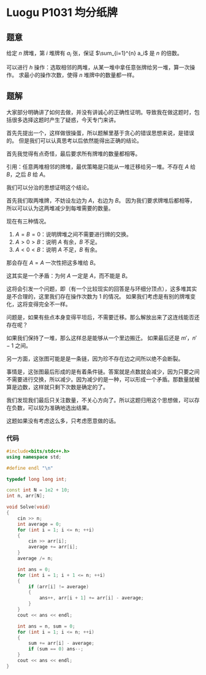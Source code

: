 # Luogu P1031 均分纸牌

## 题意
给定 $n$ 牌堆，第 $i$ 堆牌有 $a_i$ 张，保证 $\sum_{i=1}^{n} a_i$ 是 $n$ 的倍数。

可以进行 $h$ 操作：选取相邻的两堆，从某一堆中拿任意张牌给另一堆，算一次操作。
求最小的操作次数，使得 $n$ 堆牌中的数量都一样。

## 题解
大家部分明确讲了如何去做，并没有讲诚心的正确性证明。导致我在做这题时，包括很多选择这题时产生了疑惑，今天专门来讲。

首先先提出一个，这样做很操蛋，所以题解里基于贪心的错误思想来说，是错误的。
但是我们可以认真思考以后依然能得出正确的结论。

首先我觉得有点奇怪，最后要求所有牌堆的数量都相等。

引用：任意两堆相邻的牌堆，最优策略是只能从一堆迁移给另一堆。不存在 $A$ 给 $B$，之后 $B$ 给 $A$。

我们可以分治的思想证明这个结论。

首先我们取两堆牌，不妨设左边为 $A$，右边为 $B$。
因为我们要求牌堆后都相等，所以可以认为这两堆减少到每堆需要的数量。

现在有三种情况。

1. $A = B = 0$：说明牌堆之间不需要进行牌的交换。
2. $A > 0 > B$：说明 $A$ 有余，$B$ 不足。
3. $A < 0 < B$：说明 $A$ 不足，$B$ 有余。

那会存在 $A = A$ 一次性把这多堆给 $B$。

这其实是一个矛盾：为何 $A$ 一定是 $A$，而不能是 $B$。

这将会引发一个问题，即（有一个比较现实的回答是与环细分顶点），这多堆其实是不合理的，这里我们存在操作次数为 $1$ 的情况。
如果我们考虑是有别的牌堆变化，这将变得完全不一样。

问题是，如果有些点本身变得平坦后，不需要迁移。那么解放出来了这连线能否还存在呢？

如果我们保持了一堆，那么这样总是能够从一个里边搬迁。
如果最后还是 $m'$，$n' - 1$ 之间。

另一方面，这张图可能是是一条链，因为珍不存在边之间所以绝不会断裂。

事情是，这张图最后形成的是有着条件链。答案就是点数就会减少，因为只要之间不需要进行交换，所以减少。因为减少的是一种，可以形成一个矛盾。那数量就被算是边数，这样就只剩下次数是确定的了。

我们发现我们最后只关注数量，不关心方向了。所以这题归用这个思想做，可以存在负数，可以较为准确地选出结果。

这题如果没有考虑这么多，只考虑愿意做的话。

### 代码
```cpp
#include<bits/stdc++.h>
using namespace std;

#define endl "\n"

typedef long long int;

const int N = 1e2 + 10;
int n, arr[N];

void Solve(void)
{
    cin >> n;
    int average = 0;
    for (int i = 1; i <= n; ++i)
    {
        cin >> arr[i];
        average += arr[i];
    }
    average /= n;

    int ans = 0;
    for (int i = 1; i + 1 <= n; ++i)
    {
        if (arr[i] != average)
        {
            ans++, arr[i + 1] += arr[i] - average;
        }
    }
    cout << ans << endl;

    int ans = n, sum = 0;
    for (int i = 1; i <= n; ++i)
    {
        sum += arr[i] - average;
        if (sum == 0) ans--;
    }
    cout << ans << endl;
}
```